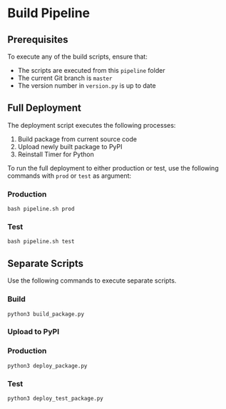 # Build Pipeline
## Prerequisites
To execute any of the build scripts, ensure that:

* The scripts are executed from this `pipeline` folder
* The current Git branch is `master`
* The version number in `version.py` is up to date

## Full Deployment
The deployment script executes the following processes:

1. Build package from current source code
2. Upload newly built package to PyPI
3. Reinstall Timer for Python

To run the full deployment to either production or test, use the following commands with `prod` or `test` as argument:

### Production
```shell
bash pipeline.sh prod
```

### Test
```shell
bash pipeline.sh test
```

## Separate Scripts
Use the following commands to execute separate scripts.

### Build
```shell
python3 build_package.py
```

### Upload to PyPI
### Production
```shell
python3 deploy_package.py
```

### Test
```shell
python3 deploy_test_package.py
```
